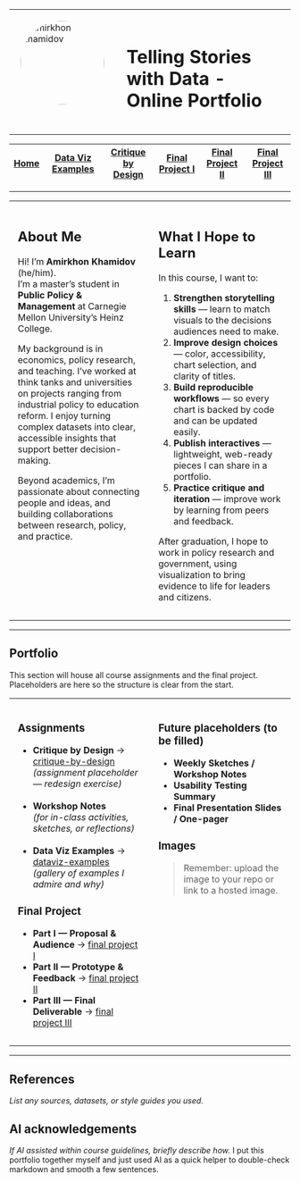 <div align="center">

<table>
  <tr>
    <td style="border: none; padding: 20px;" valign="top">
      <img src="link-to-your-profile-picture.jpg" alt="Amirkhon Khamidov" width="150" style="border-radius: 50%;">
    </td>
    <td style="border: none; padding: 20px;" valign="middle">
      <h1>Telling Stories with Data - Online Portfolio</h1>
    </td>
  </tr>
</table>

| [Home](https://cmustudent.github.io/tswd-portfolio-templates/) | [Data Viz Examples](dataviz-examples) | [Critique by Design](critique-by-design) | [Final Project I](final-project-part-one) | [Final Project II](final-project-part-two) | [Final Project III](final-project-part-three) |
|---|---|---|---|---|---|

</div>

---

<table>
  <tr>
    <td width="50%" style="border: none; padding: 15px;" valign="top">
      <h2>About Me</h2>
      <p>Hi! I’m <strong>Amirkhon Khamidov</strong> (he/him).<br>
      I’m a master’s student in <strong>Public Policy & Management</strong> at Carnegie Mellon University’s Heinz College.</p>
      <p>My background is in economics, policy research, and teaching. I’ve worked at think tanks and universities on projects ranging from industrial policy to education reform. I enjoy turning complex datasets into clear, accessible insights that support better decision-making.</p>
      <p>Beyond academics, I’m passionate about connecting people and ideas, and building collaborations between research, policy, and practice.</p>
    </td>
    <td width="50%" style="border: none; padding: 15px;" valign="top">
      <h2>What I Hope to Learn</h2>
      <p>In this course, I want to:</p>
      <ol>
        <li><strong>Strengthen storytelling skills</strong> — learn to match visuals to the decisions audiences need to make.</li>
        <li><strong>Improve design choices</strong> — color, accessibility, chart selection, and clarity of titles.</li>
        <li><strong>Build reproducible workflows</strong> — so every chart is backed by code and can be updated easily.</li>
        <li><strong>Publish interactives</strong> — lightweight, web-ready pieces I can share in a portfolio.</li>
        <li><strong>Practice critique and iteration</strong> — improve work by learning from peers and feedback.</li>
      </ol>
      <p>After graduation, I hope to work in policy research and government, using visualization to bring evidence to life for leaders and citizens.</p>
    </td>
  </tr>
</table>

---

## Portfolio

This section will house all course assignments and the final project. Placeholders are here so the structure is clear from the start.

<table>
  <tr>
    <td width="50%" style="border: none; padding: 15px;" valign="top">
      <h3>Assignments</h3>
      <ul>
        <li><strong>Critique by Design</strong> → <a href="critique-by-design">critique-by-design</a><br>
        <em>(assignment placeholder — redesign exercise)</em></li>
        <br>
        <li><strong>Workshop Notes</strong><br>
        <em>(for in-class activities, sketches, or reflections)</em></li>
        <br>
        <li><strong>Data Viz Examples</strong> → <a href="dataviz-examples">dataviz-examples</a><br>
        <em>(gallery of examples I admire and why)</em></li>
      </ul>
      <h3>Final Project</h3>
        <ul>
        <li><strong>Part I — Proposal & Audience</strong> → <a href="final-project-part-one">final project I</a></li>
        <li><strong>Part II — Prototype & Feedback</strong> → <a href="final-project-part-two">final project II</a></li>
        <li><strong>Part III — Final Deliverable</strong> → <a href="final-project-part-three">final project III</a></li>
      </ul>
    </td>
    <td width="50%" style="border: none; padding: 15px;" valign="top">
      <h3>Future placeholders (to be filled)</h3>
      <ul>
        <li><strong>Weekly Sketches / Workshop Notes</strong></li>
        <li><strong>Usability Testing Summary</strong></li>
        <li><strong>Final Presentation Slides / One-pager</strong></li>
      </ul>
      <h3>Images</h3>
      <blockquote>Remember: upload the image to your repo or link to a hosted image.</blockquote>
    </td>
  </tr>
</table>

---

## References
_List any sources, datasets, or style guides you used._

## AI acknowledgements
_If AI assisted within course guidelines, briefly describe how._
I put this portfolio together myself and just used AI as a quick helper to double-check markdown and smooth a few sentences.
